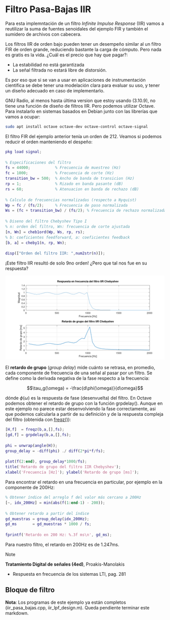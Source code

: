 # Filtro Pasa-Bajas IIR

Para esta implemntación de un filtro *Infinite Impulse Response* (IIR) vamos a reutilizar la suma de fuentes senoidales del ejemplo FIR y también el sumidero de archivos con cabecera.

Los filtros IIR de orden bajo pueden tener un desempeño similar al un filtro FIR de orden grande, reduciendo bastante la carga de cómputo. Pero nada es gratis es la vida. ¿Cuál es el precio que hay que pagar?:

* La estabilidad no está garantizada
* La señal filtrada no estará libre de distorsión. 

Es por eso que si se van a usar en aplicaciones de instrumentación cientifica se debe tener una modelación clara para evaluar su uso, y tener un diseño adecuado en caso de implementarlo.

GNU Radio, al menos hasta última version que estoy usando (3.10.9), no tiene una función de diseño de filtros IIR. Pero podemos utilizar Octave. Para instalarlo en sistemas basados en Debian junto con las librerías que vamos a ocupar:

```Bash
sudo apt install octave octave-dev octave-control octave-signal
```
El filtro FIR del ejemplo anterior tenía un orden de 212. Veamos si podemos reducir el orden manteniendo el despeño:

```Matlab
pkg load signal;

% Especificaciones del filtro
fs = 44000;           % Frecuencia de muestreo (Hz)
fc = 1000;            % Frecuencia de corte (Hz)
transition_bw = 500;  % Ancho de banda de transicion (Hz)
rp = 1;               % Rizado en banda pasante (dB)
rs = 60;              % Atenuacion en banda de rechazo (dB)

% Calculo de frecuencias normalizadas (respecto a Nyquist)
Wp = fc / (fs/2);     % Frecuencia de paso normalizada
Ws = (fc + transition_bw) / (fs/2); % Frecuencia de rechazo normalizada

% Diseno del filtro Chebyshev Tipo I
% n: orden del filtro, Wn: frecuencia de corte ajustada
[n, Wn] = cheb1ord(Wp, Ws, rp, rs);
% b: coeficientes feedforward, a: coeficientes feedback
[b, a] = cheby1(n, rp, Wn);

disp(["Orden del filtro IIR: ",num2str(n)]);
```
¡Este filtro IIR resultó de solo 9no orden! ¿Pero que tal nos fue en su respuesta?

<p align="center">
<img src="https://github.com/rescurib/gnu_radio_playground/blob/main/Filtros/iir_respuesta.png" width="730">
<p>

El **retardo de grupo** (*group delay*) mide cuánto se retrasa, en promedio, cada componente de frecuencia de una señal al pasar por un filtro. Se define como la derivada negativa de la fase respecto a la frecuencia:

```math
\tau_g(\omega) = -\frac{d\phi(\omega)}{d\omega}
```

dónde $\phi(\omega)$ es la respuesta de fase (desenvuelta) del filtro. En Octave podemos obtener el retardo de grupo con la función grpdelay(). Aunque en este ejemplo no parece estar desenvolviendo la fase correctamente, asi que podemos calcularla a partir de su definición y de la respuesta compleja del filtro (obtenida con [freqz()](https://octave.sourceforge.io/octave/function/freqz.html)):

```Matlab
[H,f]  = freqz(b,a,[],fs);
[gd,f] = grpdelay(b,a,[],fs);

phi = unwrap(angle(H));
group_delay = -diff(phi) ./ diff(2*pi*f/fs);

plot(f(2:end), group_delay*1000/fs);
title('Retardo de grupo del filtro IIR Chebyshev');
xlabel('Frecuencia [Hz]'); ylabel('Retardo de grupo [ms]');
```

Para encontrar el retardo en una frecuencia en particular, por ejemplo en la componente de 200Hz:
```Matlab
% Obtener índice del arreglo f del valor más cercano a 200Hz
[~, idx_200Hz] = min(abs(f(1:end-1) - 200));

% Obtener retardo a partir del índice
gd_muestras = group_delay(idx_200Hz);
gd_ms       = gd_muestras * 1000 / fs;

fprintf('Retardo en 200 Hz: %.3f ms\n', gd_ms);
```
Para nuestro filtro, el retardo en 200Hz es de 1.247ms.

>[!NOTE]
> **Tratamiento Digital de señales (4ed)**, Proakis-Manolakis
> * Respuesta en frecuencia de los sistemas LTI, pag. 281

## Bloque de filtro 

**Nota**: Los programas de este ejemplo ya están completos (iir_pasa_bajas.cpp, iir_lpf_design.m). Queda pendiente terminar este markdown.